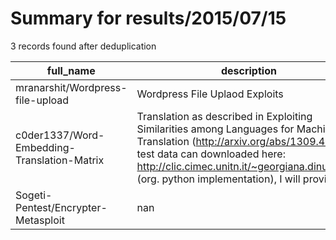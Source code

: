 
# Summary for results/2015/07/15
    
3 records found after deduplication

| full_name | description | html_url | matched_list | matched_count | pushed_at | size | stargazers_count | language | forks_count | vul_ids |
|---------------------------------------------|-----------------------------------------------------------------------------------------------------------------------------------------------------------------------------------------------------------------------------------------------------------------|----------------------------------------------------------------|----------------------------------|-----------------|---------------------------|--------|--------------------|------------|---------------|-----------|
| mranarshit/Wordpress-file-upload | Wordpress File Uplaod Exploits | https://github.com/mranarshit/Wordpress-file-upload | ['exploit'] | 1 | 2015-07-15 22:44:51+00:00 | 190 | 0 | Perl | 6 | [] |
| c0der1337/Word-Embedding-Translation-Matrix | Translation as described in Exploiting Similarities among Languages for Machine Translation (http://arxiv.org/abs/1309.4168) test data can downloaded here: http://clic.cimec.unitn.it/~georgiana.dinu/down/ (org. python implementation), I will provide test | https://github.com/c0der1337/Word-Embedding-Translation-Matrix | ['exploit'] | 1 | 2015-07-15 08:52:59+00:00 | 16668 | 1 | Java | 0 | [] |
| Sogeti-Pentest/Encrypter-Metasploit | nan | https://github.com/Sogeti-Pentest/Encrypter-Metasploit | ['metasploit module OR payload'] | 1 | 2015-07-15 12:16:35+00:00 | 116 | 77 | Ruby | 55 | [] |
